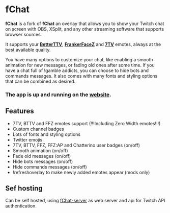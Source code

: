 # fChat

**fChat** is a fork of **fChat** an overlay that allows you to show your Twitch chat on screen with OBS, XSplit, and any other streaming software that supports browser sources.

It supports your [**BetterTTV**](https://betterttv.com/), [**FrankerFaceZ**](https://www.frankerfacez.com/) and [**7TV**](https://7tv.app/) emotes, always at the best available quality.

You have many options to customize your chat, like enabling a smooth animation for new messages, or fading old ones after some time.
If you have a chat full of !gamble addicts, you can choose to hide bots and commands messages.
It also comes with many fonts and styling options that can be combined as desired.

### The app is up and running on the [**website**](https://frodoshur.net/).

## Features

- 7TV, BTTV and FFZ emotes support (!!!Including Zero Width emotes!!!)
- Custom channel badges
- Lots of fonts and styling options
- Twitter emojis
- 7TV, BTTV, FFZ, FFZ:AP and Chatterino user badges (on/off)
- Smooth animation (on/off)
- Fade old messages (on/off)
- Hide bots messages (on/off)
- Hide commands messages (on/off)
- !refreshoverlay to make newly added emotes appear (mods only)

## Sef hosting

Can be self hosted, using [fChat-server](https://github.com/Fedot-Compot/fChat-server) as web server and api for Twitch API authentication.
